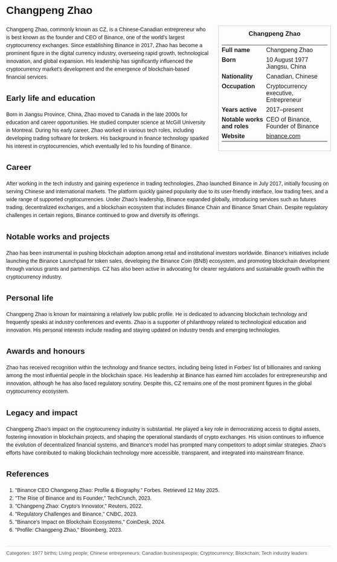 <!DOCTYPE html>
<html>
<head>
  <title>Changpeng Zhao – Profile</title>
  <style>
    body { font-family: Arial, sans-serif; margin: 2rem auto; max-width: 960px; line-height: 1.5; }
    aside.infobox { float: right; width: 280px; margin: 0 0 1rem 1.5rem; border: 1px solid #ccc; padding: 0.5rem; font-size: 0.9rem; }
    aside.infobox h3 { text-align: center; margin-top: 0; }
    aside.infobox table { width: 100%; border-collapse: collapse; }
    aside.infobox td { padding: 0.25rem 0; vertical-align: top; }
    h1 { margin-top: 0; }
    footer.categories { font-size: 0.8rem; color: #555; border-top: 1px solid #ddd; padding-top: 0.5rem; margin-top: 2rem; }
  </style>
</head>
<body>
  <h1>Changpeng Zhao</h1>
  <aside class="infobox">
    <h3>Changpeng Zhao</h3>
    <table>
      <tr><td><strong>Full name</strong></td><td>Changpeng Zhao</td></tr>
      <tr><td><strong>Born</strong></td><td>10 August 1977<br>Jiangsu, China</td></tr>
      <tr><td><strong>Nationality</strong></td><td>Canadian, Chinese</td></tr>
      <tr><td><strong>Occupation</strong></td><td>Cryptocurrency executive, Entrepreneur</td></tr>
      <tr><td><strong>Years active</strong></td><td>2017–present</td></tr>
      <tr><td><strong>Notable works and roles</strong></td><td>CEO of Binance, Founder of Binance</td></tr>
      <tr><td><strong>Website</strong></td><td><a href="https://www.binance.com">binance.com</a></td></tr>
    </table>
  </aside>
  <p>Changpeng Zhao, commonly known as CZ, is a Chinese-Canadian entrepreneur who is best known as the founder and CEO of Binance, one of the world's largest cryptocurrency exchanges. Since establishing Binance in 2017, Zhao has become a prominent figure in the digital currency industry, overseeing rapid growth, technological innovation, and global expansion. His leadership has significantly influenced the cryptocurrency market's development and the emergence of blockchain-based financial services.</p>
  
  <h2>Early life and education</h2>
  <p>Born in Jiangsu Province, China, Zhao moved to Canada in the late 2000s for education and career opportunities. He studied computer science at McGill University in Montreal. During his early career, Zhao worked in various tech roles, including developing trading software for brokers. His background in finance technology sparked his interest in cryptocurrencies, which eventually led to his founding of Binance.</p>
  
  <h2>Career</h2>
  <p>After working in the tech industry and gaining experience in trading technologies, Zhao launched Binance in July 2017, initially focusing on serving Chinese and international markets. The platform quickly gained popularity due to its user-friendly interface, low trading fees, and a wide range of supported cryptocurrencies. Under Zhao's leadership, Binance expanded globally, introducing services such as futures trading, decentralized exchanges, and a blockchain ecosystem that includes Binance Chain and Binance Smart Chain. Despite regulatory challenges in certain regions, Binance continued to grow and diversify its offerings.</p>
  
  <h2>Notable works and projects</h2>
  <p>Zhao has been instrumental in pushing blockchain adoption among retail and institutional investors worldwide. Binance's initiatives include launching the Binance Launchpad for token sales, developing the Binance Coin (BNB) ecosystem, and promoting blockchain development through various grants and partnerships. CZ has also been active in advocating for clearer regulations and sustainable growth within the cryptocurrency industry.</p>
  
  <h2>Personal life</h2>
  <p>Changpeng Zhao is known for maintaining a relatively low public profile. He is dedicated to advancing blockchain technology and frequently speaks at industry conferences and events. Zhao is a supporter of philanthropy related to technological education and innovation. His personal interests include reading and staying updated on industry trends and emerging technologies.</p>
  
  <h2>Awards and honours</h2>
  <p>Zhao has received recognition within the technology and finance sectors, including being listed in Forbes' list of billionaires and ranking among the most influential people in the blockchain space. His leadership at Binance has earned him accolades for entrepreneurship and innovation, although he has also faced regulatory scrutiny. Despite this, CZ remains one of the most prominent figures in the global cryptocurrency ecosystem.</p>
  
  <h2>Legacy and impact</h2>
  <p>Changpeng Zhao’s impact on the cryptocurrency industry is substantial. He played a key role in democratizing access to digital assets, fostering innovation in blockchain projects, and shaping the operational standards of crypto exchanges. His vision continues to influence the evolution of decentralized financial systems, and Binance’s model has prompted many competitors to adopt similar strategies. Zhao’s efforts have contributed to making blockchain technology more accessible, transparent, and integrated into mainstream finance.</p>
  
  <h2>References</h2>
  <ol>
    <li>"Binance CEO Changpeng Zhao: Profile & Biography." Forbes. Retrieved 12 May 2025.</li>
    <li>"The Rise of Binance and its Founder," TechCrunch, 2023.</li>
    <li>"Changpeng Zhao: Crypto’s Innovator," Reuters, 2022.</li>
    <li>"Regulatory Challenges and Binance," CNBC, 2023.</li>
    <li>"Binance’s Impact on Blockchain Ecosystems," CoinDesk, 2024.</li>
    <li>"Profile: Changpeng Zhao," Bloomberg, 2023.</li>
  </ol>
  
  <footer class="categories">Categories: 1977 births; Living people; Chinese entrepreneurs; Canadian businesspeople; Cryptocurrency; Blockchain; Tech industry leaders</footer>
</body>
</html>